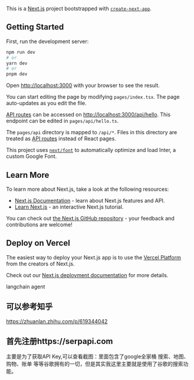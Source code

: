 <!--
 * @Author: 刘启明 455043818@qq.com
 * @Date: 2023-04-17 11:29:01
 * @LastEditors: 刘启明 455043818@qq.com
 * @LastEditTime: 2023-05-06 20:15:55
 * @FilePath: \AK47-GPT\README.md
 * @Description: 
 * 
 * Copyright (c) 2023 by ${git_name_email}, All Rights Reserved. 
-->
This is a [Next.js](https://nextjs.org/) project bootstrapped with [`create-next-app`](https://github.com/vercel/next.js/tree/canary/packages/create-next-app).

## Getting Started

First, run the development server:

```bash
npm run dev
# or
yarn dev
# or
pnpm dev
```

Open [http://localhost:3000](http://localhost:3000) with your browser to see the result.

You can start editing the page by modifying `pages/index.tsx`. The page auto-updates as you edit the file.

[API routes](https://nextjs.org/docs/api-routes/introduction) can be accessed on [http://localhost:3000/api/hello](http://localhost:3000/api/hello). This endpoint can be edited in `pages/api/hello.ts`.

The `pages/api` directory is mapped to `/api/*`. Files in this directory are treated as [API routes](https://nextjs.org/docs/api-routes/introduction) instead of React pages.

This project uses [`next/font`](https://nextjs.org/docs/basic-features/font-optimization) to automatically optimize and load Inter, a custom Google Font.

## Learn More

To learn more about Next.js, take a look at the following resources:

- [Next.js Documentation](https://nextjs.org/docs) - learn about Next.js features and API.
- [Learn Next.js](https://nextjs.org/learn) - an interactive Next.js tutorial.

You can check out [the Next.js GitHub repository](https://github.com/vercel/next.js/) - your feedback and contributions are welcome!

## Deploy on Vercel

The easiest way to deploy your Next.js app is to use the [Vercel Platform](https://vercel.com/new?utm_medium=default-template&filter=next.js&utm_source=create-next-app&utm_campaign=create-next-app-readme) from the creators of Next.js.

Check out our [Next.js deployment documentation](https://nextjs.org/docs/deployment) for more details.



langchain agent


## 可以参考知乎
https://zhuanlan.zhihu.com/p/619344042

## 首先注册https://serpapi.com

主要是为了获取API Key,可以查看截图：里面包含了google全家桶 搜索、地图、购物、账单 等等谷歌拥有的一切，但是其实我这里主要就是使用了谷歌的搜索功能。